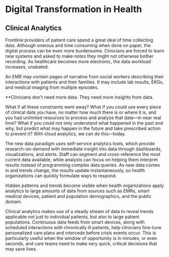 # Digital Transformation in Health


## Clinical Analytics

Frontline providers of patient care spend a great deal of time collecting data. Although onerous and time consuming when done on paper, the digital process can be even more burdensome. Clinicians are forced to learn new systems and asked to make notes they might not otherwise bother recording. As healthcare becomes more electronic, the data workload increases, unabated.

An EMR may contain pages of narrative from social workers describing their interactions with patients and their families. It may include lab results, EKGs, and medical imaging from multiple episodes.

**Clinicians don’t need more data. They need more insights from data.

What if all these constraints went away? What if you could use every piece of clinical data you have, no matter how much there is or where it is, and you had unlimited resources to process and analyze that data—in near real time? What if you could not only understand what happened in the past and why, but predict what may happen in the future and take prescribed action to prevent it? With cloud analytics, we can do this—today.

The new data paradigm uses self-service analytics tools, which provide research-on-demand with immediate insight into data through dashboards, visualizations, and alerts. Staff can segment and cross-reference the most current data available, while analysts can focus on helping them interpret results instead of programming complex data queries. As new data comes in and trends change, the results update instantaneously, so health organizations can quickly formulate ways to respond.

Hidden patterns and trends become visible when health organizations apply analytics to large amounts of data from sources such as EMRs, smart medical devices, patient and population demographics, and the public domain.

Clinical analytics makes use of a steady stream of data to reveal trends applicable not just to individual patients, but also to large patient populations. Continuous data feeds from smart devices, along with scheduled interactions with chronically ill patients,
help clinicians fine-tune personalized care plans and intercede before crisis events occur. This is particularly useful when the window of opportunity is in minutes, or even seconds, and care teams need to make very quick, critical decisions that may save lives.

